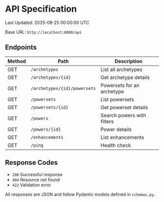 # API Specification
Last Updated: 2025-08-25 00:00:00 UTC

Base URL: `http://localhost:8000/api`

## Endpoints

| Method | Path | Description |
|-------|------|-------------|
| GET | `/archetypes` | List all archetypes |
| GET | `/archetypes/{id}` | Get archetype details |
| GET | `/archetypes/{id}/powersets` | Powersets for an archetype |
| GET | `/powersets` | List powersets |
| GET | `/powersets/{id}` | Get powerset details |
| GET | `/powers` | Search powers with filters |
| GET | `/powers/{id}` | Power details |
| GET | `/enhancements` | List enhancements |
| GET | `/ping` | Health check |

## Response Codes

- `200` Successful response
- `404` Resource not found
- `422` Validation error

All responses are JSON and follow Pydantic models defined in `schemas.py`.
